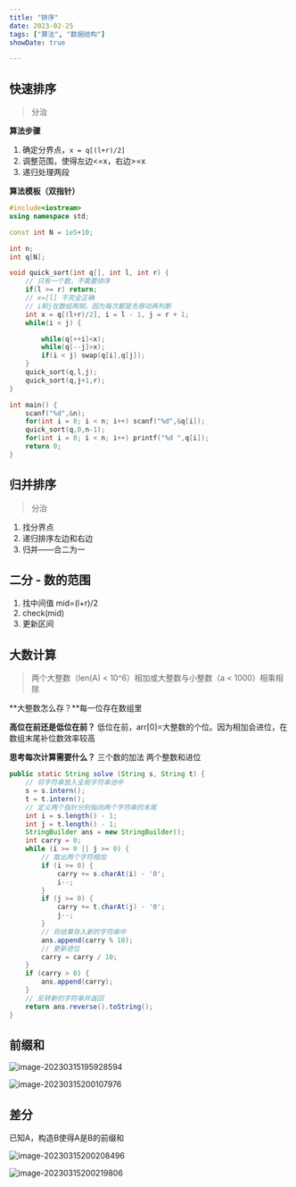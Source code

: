```yaml
---
title: "排序"
date: 2023-02-25
tags: ["算法", "数据结构"]
showDate: true

---
```


## 快速排序

> 分治

**算法步骤**

1. 确定分界点，`x = q[(l+r)/2]`
2. 调整范围，使得左边<=x，右边>=x
3. 递归处理两段

**算法模板（双指针）**

```cpp
#include<iostream>
using namespace std;

const int N = 1e5+10;

int n;
int q[N];

void quick_sort(int q[], int l, int r) {
	// 只有一个数，不需要排序
	if(l >= r) return;
	// x=[l] 不完全正确
	// i和j在数组两侧，因为每次都是先移动再判断
	int x = q[(l+r)/2], i = l - 1, j = r + 1;
	while(i < j) {

		while(q[++i]<x);
		while(q[--j]>x);
		if(i < j) swap(q[i],q[j]);
	}
	quick_sort(q,l,j);
	quick_sort(q,j+1,r);
}

int main() {
	scanf("%d",&n);
	for(int i = 0; i < n; i++) scanf("%d",&q[i]);
	quick_sort(q,0,n-1);
	for(int i = 0; i < n; i++) printf("%d ",q[i]);
	return 0;
}
```

## 归并排序

> 分治

1. 找分界点
2. 递归排序左边和右边
3. 归并——合二为一

## 二分 - 数的范围

1. 找中间值 mid=(l+r)/2
2. check(mid)
3. 更新区间



## 大数计算

> 两个大整数（len(A) < 10^6）相加或大整数与小整数（a < 1000）相乘相除

**大整数怎么存？**每一位存在数组里

**高位在前还是低位在前？** 低位在前，arr[0]=大整数的个位。因为相加会进位，在数组末尾补位数效率较高 

**思考每次计算需要什么？** 三个数的加法 两个整数和进位



```java
public static String solve (String s, String t) {
    // 将字符串放入全局字符串池中
    s = s.intern();
    t = t.intern();
    // 定义两个指针分别指向两个字符串的末尾
    int i = s.length() - 1;
    int j = t.length() - 1;
    StringBuilder ans = new StringBuilder();
    int carry = 0;
    while (i >= 0 || j >= 0) {
        // 取出两个字符相加
        if (i >= 0) {
            carry += s.charAt(i) - '0';
            i--;
        }
        if (j >= 0) {
            carry += t.charAt(j) - '0';
            j--;
        }
        // 将结果存入新的字符串中
        ans.append(carry % 10);
        // 更新进位
        carry = carry / 10;
    }
    if (carry > 0) {
        ans.append(carry);
    }
    // 反转新的字符串并返回
    return ans.reverse().toString();
}
```



## 前缀和

![image-20230315195928594](D:\Hugo\Sites\mykameki\assets\img\BasicAlgorithms\image-20230315195928594.png)

![image-20230315200107976](D:\Hugo\Sites\mykameki\assets\img\BasicAlgorithms\image-20230315200107976.png)





## 差分

已知A，构造B使得A是B的前缀和

![image-20230315200208496](D:\Hugo\Sites\mykameki\assets\img\BasicAlgorithms\image-20230315200208496.png)

![image-20230315200219806](D:\Hugo\Sites\mykameki\assets\img\BasicAlgorithms\image-20230315200219806.png)
